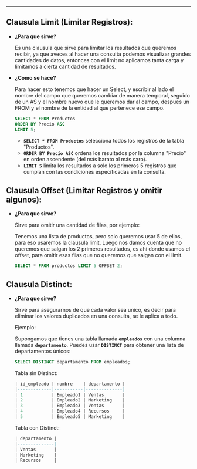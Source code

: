 
---
## Clausula Limit (Limitar Registros):

- **¿Para que sirve?**
    
    Es una clausula que sirve para limitar los resultados que queremos recibir, ya que aveces al hacer una consulta podemos visualizar grandes cantidades de datos, entonces con el limit no aplicamos tanta carga y limitamos a cierta cantidad de resultados.
    
- **¿Como se hace?**
    
    Para hacer esto tenemos que hacer un Select, y escribir al lado el nombre del campo que queremos cambiar de manera temporal, seguido de un AS y el nombre nuevo que le queremos dar al campo, despues un FROM y el nombre de la entidad al que pertenece ese campo.
    
    ```sql
    SELECT * FROM Productos
    ORDER BY Precio ASC
    LIMIT 5;
    ```
    
    - **`SELECT * FROM Productos`** selecciona todos los registros de la tabla "Productos".
    - **`ORDER BY Precio ASC`** ordena los resultados por la columna "Precio" en orden ascendente (del más barato al más caro).
    - **`LIMIT 5`** limita los resultados a solo los primeros 5 registros que cumplan con las condiciones especificadas en la consulta.
## Clausula Offset (Limitar Registros y omitir algunos):

- **¿Para que sirve?**
    
    Sirve para omitir una cantidad de filas, por ejemplo:
    
    Tenemos una lista de productos, pero solo queremos usar 5 de ellos, para eso usaremos la clausula limit. Luego nos damos cuenta que no queremos que salgan los 2 primeros resultados, es ahi donde usamos el offset, para omitir esas filas que no queremos que salgan con el limit.
    
    ```sql
    SELECT * FROM productos LIMIT 5 OFFSET 2;
    ```
## Clausula Distinct:

- **¿Para que sirve?**
    
    Sirve para asegurarnos de que cada valor sea unico, es decir para eliminar los valores duplicados en una consulta, se le aplica a todo.
    
    Ejemplo:
    
    Supongamos que tienes una tabla llamada **`empleados`** con una columna llamada **`departamento`**. Puedes usar **`DISTINCT`** para obtener una lista de departamentos únicos:
    
    ```sql
    SELECT DISTINCT departamento FROM empleados;
    ```
    
    Tabla sin Distinct:
    
    ```sql
    | id_empleado | nombre    | departamento |
    |-------------|-----------|--------------|
    | 1           | Empleado1 | Ventas       |
    | 2           | Empleado2 | Marketing    |
    | 3           | Empleado3 | Ventas       |
    | 4           | Empleado4 | Recursos     |
    | 5           | Empleado5 | Marketing    |
    ```
    
    Tabla con Distinct:
    
    ```sql
    | departamento |
    |--------------|
    | Ventas       |
    | Marketing    |
    | Recursos     |
    ```